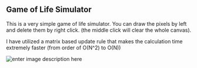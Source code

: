 ﻿## Game of Life Simulator


This is a very simple game of life simulator. You can draw the pixels by left and delete them by right click. (the middle click will clear the whole canvas).

I have utilized a matrix based update rule that makes the calculation time extremely faster (from order of O(N^2) to O(N))

![enter image description here](https://github.com/alifele/Computational-Physics/blob/main/Complex%20Systems/Game%20of%20Life/images/GameofLife.png?raw=true)
